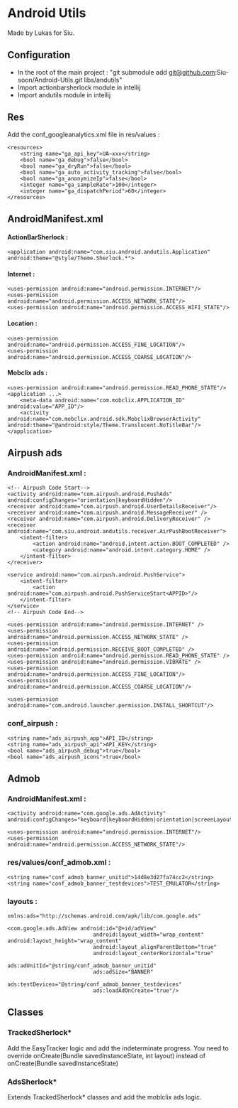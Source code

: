 Android Utils
==============

Made by Lukas for Siu.


Configuration
--------------

*	In the root of the main project : "git submodule add git@github.com:Siu-soon/Android-Utils.git libs/andutils"
*	Import actionbarsherlock module in intellij
*	Import andutils module in intellij


Res
-------------

Add the conf_googleanalytics.xml file in res/values :

	<resources>
		<string name="ga_api_key">UA–xxx</string>
		<bool name="ga_debug">false</bool>
		<bool name="ga_dryRun">false</bool>
		<bool name="ga_auto_activity_tracking">false</bool>
		<bool name="ga_anonymizeIp">false</bool>
		<integer name="ga_sampleRate">100</integer>
		<integer name="ga_dispatchPeriod">60</integer>
	</resources>




AndroidManifest.xml
--------------------

#### ActionBarSherlock :

	<application android:name="com.siu.android.andutils.Application" android:theme="@style/Theme.Sherlock.*">


#### Internet :

	<uses-permission android:name="android.permission.INTERNET"/>
	<uses-permission android:name="android.permission.ACCESS_NETWORK_STATE"/>
	<uses-permission android:name="android.permission.ACCESS_WIFI_STATE"/>


#### Location :

	<uses-permission android:name="android.permission.ACCESS_FINE_LOCATION"/>
	<uses-permission android:name="android.permission.ACCESS_COARSE_LOCATION"/>


#### Mobclix ads :

	<uses-permission android:name="android.permission.READ_PHONE_STATE"/>
	<application ...>
		<meta-data android:name="com.mobclix.APPLICATION_ID" android:value="APP_ID"/>
		<activity android:name="com.mobclix.android.sdk.MobclixBrowserActivity" android:theme="@android:style/Theme.Translucent.NoTitleBar"/>
	</application>


Airpush ads
------------

### AndroidManifest.xml :

	<!-- Airpush Code Start-->
    <activity android:name="com.airpush.android.PushAds" android:configChanges="orientation|keyboardHidden"/>
    <receiver android:name="com.airpush.android.UserDetailsReceiver"/>
    <receiver android:name="com.airpush.android.MessageReceiver" />
    <receiver android:name="com.airpush.android.DeliveryReceiver" />
    <receiver android:name="com.siu.android.andutils.receiver.AirPushBootReceiver">
		<intent-filter>
    		<action android:name="android.intent.action.BOOT_COMPLETED" />
    		<category android:name="android.intent.category.HOME" />
    	</intent-filter>
    </receiver>

    <service android:name="com.airpush.android.PushService">
		<intent-filter>
			<action android:name="com.airpush.android.PushServiceStart<APPID>"/>
    	</intent-filter>
	</service>
    <!-- Airpush Code End-->

    <uses-permission android:name="android.permission.INTERNET" />
	<uses-permission android:name="android.permission.ACCESS_NETWORK_STATE" />
	<uses-permission android:name="android.permission.RECEIVE_BOOT_COMPLETED" />
	<uses-permission android:name="android.permission.READ_PHONE_STATE" />
	<uses-permission android:name="android.permission.VIBRATE" />
	<uses-permission android:name="android.permission.ACCESS_FINE_LOCATION"/>
    <uses-permission android:name="android.permission.ACCESS_COARSE_LOCATION"/>

    <uses-permission android:name="com.android.launcher.permission.INSTALL_SHORTCUT"/>


### conf_airpush :

    <string name="ads_airpush_app">API_ID</string>
	<string name="ads_airpush_api">API_KEY</string>
	<bool name="ads_airpush_debug">true</bool>
	<bool name="ads_airpush_icons">true</bool>


Admob
------

### AndroidManifest.xml :

	<activity android:name="com.google.ads.AdActivity" android:configChanges="keyboard|keyboardHidden|orientation|screenLayout|uiMode|screenSize|smallestScreenSize"/>

	<uses-permission android:name="android.permission.INTERNET"/>
	<uses-permission android:name="android.permission.ACCESS_NETWORK_STATE"/>


### res/values/conf_admob.xml :

    <string name="conf_admob_banner_unitid">14d8e3d27fa74cc2</string>
    <string name="conf_admob_banner_testdevices">TEST_EMULATOR</string>


### layouts :

	xmlns:ads="http://schemas.android.com/apk/lib/com.google.ads"

	<com.google.ads.AdView android:id="@+id/adView"
                               android:layout_width="wrap_content" android:layout_height="wrap_content"
                               android:layout_alignParentBottom="true"
                               android:layout_centerHorizontal="true"
                               ads:adUnitId="@string/conf_admob_banner_unitid"
                               ads:adSize="BANNER"
                               ads:testDevices="@string/conf_admob_banner_testdevices"
                               ads:loadAdOnCreate="true"/>


Classes
--------

### TrackedSherlock*

Add the EasyTracker logic and add the indeterminate progress.
You need to override onCreate(Bundle savedInstanceState, int layout) instead of onCreate(Bundle savedInstanceState)

### AdsSherlock*

Extends TrackedSherlock* classes and add the moblclix ads logic.